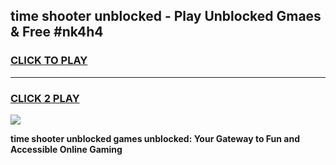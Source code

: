 
## time shooter unblocked - Play Unblocked Gmaes & Free #nk4h4
<h3>
<a href="https://news.freeplayer.one?title=time_shooter_unblocked&ref=03M">CLICK TO PLAY</a></h3>
<hr>

<h3>
<a href="https://news.freeplayer.one?title=time_shooter_unblocked&ref=03M">CLICK 2 PLAY</a>
  
</h3>

<a href="https://news.freeplayer.one?title=time_shooter_unblocked&ref=03M"><img src="https://clearcache.store/games.png"></a>


**time shooter unblocked games unblocked: Your Gateway to Fun and Accessible Online Gaming**
